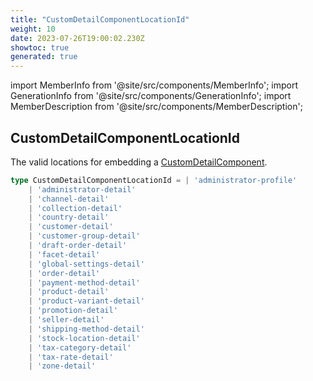 ```yaml
---
title: "CustomDetailComponentLocationId"
weight: 10
date: 2023-07-26T19:00:02.230Z
showtoc: true
generated: true
---
```

<!-- This file was generated from the Vendure source. Do not modify. Instead, re-run the "docs:build" script -->
import MemberInfo from '@site/src/components/MemberInfo';
import GenerationInfo from '@site/src/components/GenerationInfo';
import MemberDescription from '@site/src/components/MemberDescription';


## CustomDetailComponentLocationId

<GenerationInfo sourceFile="packages/admin-ui/src/lib/core/src/common/component-registry-types.ts" sourceLine="111" packageName="@vendure/admin-ui" />

The valid locations for embedding a <a href='/reference/admin-ui-api/custom-detail-components/custom-detail-component#customdetailcomponent'>CustomDetailComponent</a>.

```ts title="Signature"
type CustomDetailComponentLocationId = | 'administrator-profile'
    | 'administrator-detail'
    | 'channel-detail'
    | 'collection-detail'
    | 'country-detail'
    | 'customer-detail'
    | 'customer-group-detail'
    | 'draft-order-detail'
    | 'facet-detail'
    | 'global-settings-detail'
    | 'order-detail'
    | 'payment-method-detail'
    | 'product-detail'
    | 'product-variant-detail'
    | 'promotion-detail'
    | 'seller-detail'
    | 'shipping-method-detail'
    | 'stock-location-detail'
    | 'tax-category-detail'
    | 'tax-rate-detail'
    | 'zone-detail'
```
